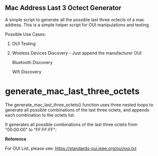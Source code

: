 ## **Mac Address Last 3 Octect Generator**


A simple script to generate all the possible last three octects of a mac address. This is a simple helper script for OUI manipulations and testing. 

Possible Use Cases:

1. OUI Testing

2. Wireless Devices Discovery - Just append the manufacturer OUI
   
   Bluetooth Discovery
   
   Wifi Discovery 
   

# generate_mac_last_three_octets
The generate_mac_last_three_octets() function uses three nested loops to generate all possible combinations of the last three octets, and appends each combination to the octets list.

It generates all possible combinations of the last three octets from "00:00:00" to "FF:FF:FF":

**Reference**

For OUI List, please see: 
https://standards-oui.ieee.org/oui/oui.txt
